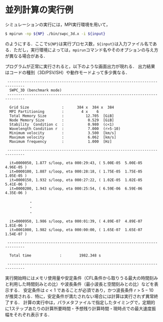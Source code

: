 # 並列計算の実行例

シミュレーションの実行には，MPI実行環境を用いて，

```bash
$ mpirun -np ${NP} ./bin/swpc_3d.x -i ${input}
```

のようにする．ここで`${NP}`は実行プロセス数，`${input}`は入力ファイル名である．ただし，実行環境によっては，`mpirun`コマンド名やそのオプションの与え方が異なる場合がある．

プログラムが正常に実行されると，以下のような画面出力が現れる．
出力結果はコードの種別（3D/PSV/SH）や動作モードよって多少異なる．

```text
 ------------------------------------------------------------------------------
  SWPC_3D (benchmark mode)
 ------------------------------------------------------------------------------

  Grid Size               :      384 x  384 x  384
  MPI Partitioning        :        4 x    6
  Total Memory Size       :          12.705  [GiB]
  Node Memory Size        :           0.529  [GiB]
  Stability  Condition c  :           0.980  (c<1)
  Wavelength Condition r  :           7.000  (r>5-10)
  Minimum velocity        :           3.500  [km/s]
  Maximum velocity        :           6.062  [km/s]
  Maximum frequency       :           1.000  [Hz]

 ------------------------------------------------------------------------------

  it=0000050, 1.877 s/loop, eta 000:29:43, ( 5.00E-05  5.00E-05  4.96E-05 )
  it=0000100, 1.887 s/loop, eta 000:28:18, ( 1.75E-05  1.75E-05  1.05E-05 )
  it=0000150, 1.932 s/loop, eta 000:27:22, ( 1.02E-05  1.02E-05  5.41E-06 )
  it=0000200, 1.943 s/loop, eta 000:25:54, ( 6.59E-06  6.59E-06  4.35E-06 )
          
           ・
           ・
           ・

  it=0000950, 1.986 s/loop, eta 000:01:39, ( 4.89E-07  4.89E-07  1.81E-06 )
  it=0001000, 1.982 s/loop, eta 000:00:00, ( 1.65E-07  1.65E-07  1.54E-07 )

 ------------------------------------------------------------------------------

  Total time             :        1982.348 s

 ------------------------------------------------------------------------------  
```

実行開始時にはメモリ使用量や安定条件（CFL条件から取りうる最大の時間刻みと利用した時間刻みとの比）や波長条件（最小波長と空間刻みとの比）などを表示する．
安定条件は $c<1$ であることが必須であり，かつ波長条件 $r>5-10$ が推奨される．特に，安定条件が満たされない場合には計算は実行されず異常終了する．
計算の実行中は，パラメタファイルで指定したタイミングで，定期的に1ステップあたりの計算所要時間・予想残り計算時間・現時点での最大速度振幅をそれぞれ表示する．


